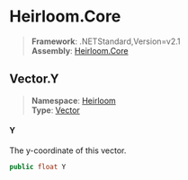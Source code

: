 # Heirloom.Core

> **Framework**: .NETStandard,Version=v2.1  
> **Assembly**: [Heirloom.Core][0]  

## Vector.Y

> **Namespace**: [Heirloom][0]  
> **Type**: [Vector][1]  

#### Y

The y-coordinate of this vector.

```cs
public float Y
```

[0]: ../../../Heirloom.Core.md
[1]: ../Vector.md
